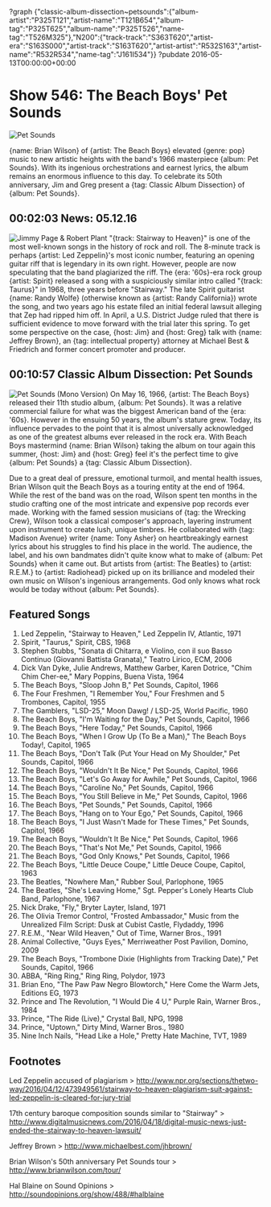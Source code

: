 ?graph {"classic-album-dissection~petsounds":{"album-artist":"P325T121","artist-name":"T121B654","album-tag":"P325T625","album-name":"P325T526","name-tag":"T526M325"},"N200":{"track-track":"S363T620","artist-era":"S163S000","artist-track":"S163T620","artist-artist":"R532S163","artist-name":"R532R534","name-tag":"J161I534"}}
?pubdate 2016-05-13T00:00:00+00:00

# Show 546: The Beach Boys' Pet Sounds

![Pet Sounds](https://sound-images.s3.amazonaws.com/images/2016/petsounds_web.jpg)

{name: Brian Wilson} of {artist: The Beach Boys} elevated {genre: pop} music to new artistic heights with the band's 1966 masterpiece {album: Pet Sounds}. With its ingenious orchestrations and earnest lyrics, the album remains an enormous influence to this day. To celebrate its 50th anniversary, Jim and Greg present a {tag: Classic Album Dissection} of {album: Pet Sounds}.


## 00:02:03 News: 05.12.16
![Jimmy Page & Robert Plant](https://sound-images.s3.amazonaws.com/images/2016/pageplant.jpg)
"{track: Stairway to Heaven}" is one of the most well-known songs in the history of rock and roll. The 8-minute track is perhaps {artist: Led Zeppelin}'s most iconic number, featuring an opening guitar riff that is legendary in its own right. However, people are now speculating that the band plagiarized the riff. The {era: '60s}-era rock group {artist: Spirit} released a song with a suspiciously similar intro called "{track: Taurus}" in 1968, three years before "Stairway."  The late Spirit guitarist {name: Randy Wolfe} (otherwise known as {artist: Randy California}) wrote the song, and two years ago his estate filed an initial federal lawsuit alleging that Zep had ripped him off. In April, a U.S. District Judge ruled that there is sufficient evidence to move forward with the trial later this spring. To get some perspective on the case, {host: Jim} and {host: Greg} talk with {name: Jeffrey Brown}, an {tag: intellectual property} attorney at Michael Best & Friedrich and former concert promoter and producer. 


## 00:10:57 Classic Album Dissection: Pet Sounds
![Pet Sounds (Mono Version)](http://is3.mzstatic.com/image/thumb/Music4/v4/23/82/34/238234c1-34b3-95ca-9c66-55f1ec279a4f/source/600x600bb.jpg "562555/1033870691")
On May 16, 1966, {artist: The Beach Boys} released their 11th studio album, {album: Pet Sounds}. It was a relative commercial failure for what was the biggest American band of the {era: '60s}. However in the ensuing 50 years, the album's stature grew. Today, its influence pervades to the point that it is almost universally acknowledged as one of the greatest albums ever released in the rock era. With Beach Boys mastermind {name: Brian Wilson} taking the album on tour again this summer, {host: Jim} and {host: Greg} feel it's the perfect time to give {album: Pet Sounds} a {tag: Classic Album Dissection}.

Due to a great deal of pressure, emotional turmoil, and mental health issues, Brian Wilson quit the Beach Boys as a touring entity at the end of 1964. While the rest of the band was on the road, Wilson spent ten months in the studio crafting one of the most intricate and expensive pop records ever made. Working with the famed session musicians of {tag: the Wrecking Crew}, Wilson took a classical composer's approach, layering instrument upon instrument to create lush, unique timbres. He collaborated with {tag: Madison Avenue} writer {name: Tony Asher} on heartbreakingly earnest lyrics about his struggles to find his place in the world. The audience, the label, and his own bandmates didn't quite know what to make of {album: Pet Sounds} when it came out. But artists from {artist: The Beatles} to {artist: R.E.M.} to {artist: Radiohead} picked up on its brilliance and modeled their own music on Wilson's ingenious arrangements. God only knows what rock would be today without {album: Pet Sounds}.

## Featured Songs

1. Led Zeppelin, "Stairway to Heaven," Led Zeppelin IV, Atlantic, 1971
1. Spirit, "Taurus," Spirit, CBS, 1968
1. Stephen Stubbs, "Sonata di Chitarra, e Violino, con il suo Basso Continuo (Giovanni Battista Granata)," Teatro Lirico, ECM, 2006
1. Dick Van Dyke, Julie Andrews, Matthew Garber, Karen Dotrice, "Chim Chim Cher-ee," Mary Poppins, Buena Vista, 1964 
1. The Beach Boys, "Sloop John B," Pet Sounds, Capitol, 1966
1. The Four Freshmen, "I Remember You," Four Freshmen and 5 Trombones, Capitol, 1955
1. The Gamblers, "LSD-25," Moon Dawg! / LSD-25, World Pacific, 1960
1. The Beach Boys, "I'm Waiting for the Day," Pet Sounds, Capitol, 1966 
1. The Beach Boys, "Here Today," Pet Sounds, Capitol, 1966
1. The Beach Boys, "When I Grow Up (To Be a Man)," The Beach Boys Today!, Capitol, 1965 
1. The Beach Boys, "Don't Talk (Put Your Head on My Shoulder," Pet Sounds, Capitol, 1966 
1. The Beach Boys, "Wouldn't It Be Nice," Pet Sounds, Capitol, 1966 
1. The Beach Boys, "Let's Go Away for Awhile," Pet Sounds, Capitol, 1966
1. The Beach Boys, "Caroline No," Pet Sounds, Capitol, 1966 
1. The Beach Boys, "You Still Believe in Me," Pet Sounds, Capitol, 1966 
1. The Beach Boys, "Pet Sounds," Pet Sounds, Capitol, 1966
1. The Beach Boys, "Hang on to Your Ego," Pet Sounds, Capitol, 1966
1. The Beach Boys, "I Just Wasn't Made for These Times," Pet Sounds, Capitol, 1966 
1. The Beach Boys, "Wouldn't It Be Nice," Pet Sounds, Capitol, 1966 
1. The Beach Boys, "That's Not Me," Pet Sounds, Capitol, 1966 
1. The Beach Boys, "God Only Knows," Pet Sounds, Capitol, 1966 
1. The Beach Boys, "Little Deuce Coupe," Little Deuce Coupe, Capitol, 1963
1. The Beatles, "Nowhere Man," Rubber Soul, Parlophone, 1965
1. The Beatles, "She's Leaving Home," Sgt. Pepper's Lonely Hearts Club Band, Parlophone, 1967 
1. Nick Drake, "Fly," Bryter Layter, Island, 1971 
1. The Olivia Tremor Control, "Frosted Ambassador," Music from the Unrealized Film Script: Dusk at Cubist Castle, Flydaddy, 1996 
1. R.E.M., "Near Wild Heaven," Out of Time, Warner Bros., 1991 
1. Animal Collective, "Guys Eyes," Merriweather Post Pavilion, Domino, 2009 
1. The Beach Boys, "Trombone Dixie (Highlights from Tracking Date)," Pet Sounds, Capitol, 1966 
1. ABBA, "Ring Ring," Ring Ring, Polydor, 1973 
1. Brian Eno, "The Paw Paw Negro Blowtorch," Here Come the Warm Jets, Editions EG, 1973 
1. Prince and The Revolution, "I Would Die 4 U," Purple Rain, Warner Bros., 1984 
1. Prince, "The Ride (Live)," Crystal Ball, NPG, 1998 
1. Prince, "Uptown," Dirty Mind, Warner Bros., 1980
1. Nine Inch Nails, "Head Like a Hole," Pretty Hate Machine, TVT, 1989 



## Footnotes

Led Zeppelin accused of plagiarism > http://www.npr.org/sections/thetwo-way/2016/04/12/473949561/stairway-to-heaven-plagiarism-suit-against-led-zeppelin-is-cleared-for-jury-trial

17th century baroque composition sounds similar to "Stairway" > http://www.digitalmusicnews.com/2016/04/18/digital-music-news-just-ended-the-stairway-to-heaven-lawsuit/

Jeffrey Brown > http://www.michaelbest.com/jhbrown/

Brian Wilson's 50th anniversary Pet Sounds tour > http://www.brianwilson.com/tour/

Hal Blaine on Sound Opinions > http://soundopinions.org/show/488/#halblaine 
